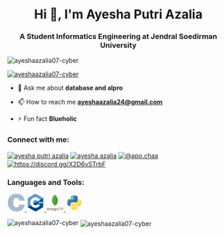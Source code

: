 <h1 align="center">Hi 👋, I'm Ayesha Putri Azalia</h1>
<h3 align="center">A Student Informatics Engineering at Jendral Soedirman University</h3>

<p align="left"> <img src="https://komarev.com/ghpvc/?username=ayeshaazalia07-cyber&label=Profile%20views&color=0e75b6&style=flat" alt="ayeshaazalia07-cyber" /> </p>

<p align="left"> <a href="https://github.com/ryo-ma/github-profile-trophy"><img src="https://github-profile-trophy.vercel.app/?username=ayeshaazalia07-cyber" alt="ayeshaazalia07-cyber" /></a> </p>

- 💬 Ask me about **database and alpro**

- 📫 How to reach me **ayeshaazalia24@gmail.com**

- ⚡ Fun fact **Blueholic**

<h3 align="left">Connect with me:</h3>
<p align="left">
<a href="https://linkedin.com/in/ayesha putri azalia" target="blank"><img align="center" src="https://raw.githubusercontent.com/rahuldkjain/github-profile-readme-generator/master/src/images/icons/Social/linked-in-alt.svg" alt="ayesha putri azalia" height="30" width="40" /></a>
<a href="https://fb.com/ayesha azalia" target="blank"><img align="center" src="https://raw.githubusercontent.com/rahuldkjain/github-profile-readme-generator/master/src/images/icons/Social/facebook.svg" alt="ayesha azalia" height="30" width="40" /></a>
<a href="https://instagram.com/@apo.chaa" target="blank"><img align="center" src="https://raw.githubusercontent.com/rahuldkjain/github-profile-readme-generator/master/src/images/icons/Social/instagram.svg" alt="@apo.chaa" height="30" width="40" /></a>
<a href="https://discord.gg/https://discord.gg/X2D6vSTrbF" target="blank"><img align="center" src="https://raw.githubusercontent.com/rahuldkjain/github-profile-readme-generator/master/src/images/icons/Social/discord.svg" alt="https://discord.gg/X2D6vSTrbF" height="30" width="40" /></a>
</p>

<h3 align="left">Languages and Tools:</h3>
<p align="left"> <a href="https://www.cprogramming.com/" target="_blank" rel="noreferrer"> <img src="https://raw.githubusercontent.com/devicons/devicon/master/icons/c/c-original.svg" alt="c" width="40" height="40"/> </a> <a href="https://www.w3schools.com/cpp/" target="_blank" rel="noreferrer"> <img src="https://raw.githubusercontent.com/devicons/devicon/master/icons/cplusplus/cplusplus-original.svg" alt="cplusplus" width="40" height="40"/> </a> <a href="https://www.mongodb.com/" target="_blank" rel="noreferrer"> <img src="https://raw.githubusercontent.com/devicons/devicon/master/icons/mongodb/mongodb-original-wordmark.svg" alt="mongodb" width="40" height="40"/> </a> <a href="https://www.python.org" target="_blank" rel="noreferrer"> <img src="https://raw.githubusercontent.com/devicons/devicon/master/icons/python/python-original.svg" alt="python" width="40" height="40"/> </a> </p>

<p><img align="left" src="https://github-readme-stats.vercel.app/api/top-langs?username=ayeshaazalia07-cyber&show_icons=true&locale=en&layout=compact" alt="ayeshaazalia07-cyber" /></p>

<p>&nbsp;<img align="center" src="https://github-readme-stats.vercel.app/api?username=ayeshaazalia07-cyber&show_icons=true&locale=en" alt="ayeshaazalia07-cyber" /></p>
